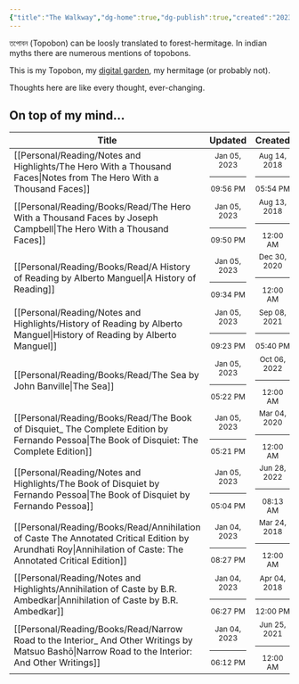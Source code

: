 ```yaml
---
{"title":"The Walkway","dg-home":true,"dg-publish":true,"created":"2023-01-02T21:30:15+06:00","updated":"2023-01-05T21:31:26+06:00","metatags":{"description":"Utsob's Digital Garden","og:description":"Utsob's Digital Garden"},"permalink":"/the-walkway/","tags":"gardenEntry","dgPassFrontmatter":true}
---
```


তপোবন (Topobon) can be loosly translated to forest-hermitage. In indian myths there are numerous mentions of topobons.

This is my Topobon, my [digital garden](https://cagrimmett.com/notes/2020/11/08/what-are-digital-gardens/), my hermitage (or probably not).

Thoughts here are like every thought, ever-changing.

## On top of my mind…
| Title                                                                                                                                                           | Updated                                                   | Created                                                   |
| --------------------------------------------------------------------------------------------------------------------------------------------------------------- | --------------------------------------------------------- | --------------------------------------------------------- |
| [[Personal/Reading/Notes and Highlights/The Hero With a Thousand Faces\|Notes from The Hero With a Thousand Faces]]                                          | <center><small>Jan 05, 2023<hr/>09:56 PM</small></center> | <center><small>Aug 14, 2018<hr/>05:54 PM</small></center> |
| [[Personal/Reading/Books/Read/The Hero With a Thousand Faces by Joseph Campbell\|The Hero With a Thousand Faces]]                                            | <center><small>Jan 05, 2023<hr/>09:50 PM</small></center> | <center><small>Aug 13, 2018<hr/>12:00 AM</small></center> |
| [[Personal/Reading/Books/Read/A History of Reading by Alberto Manguel\|A History of Reading]]                                                                | <center><small>Jan 05, 2023<hr/>09:34 PM</small></center> | <center><small>Dec 30, 2020<hr/>12:00 AM</small></center> |
| [[Personal/Reading/Notes and Highlights/History of Reading by Alberto Manguel\|History of Reading by Alberto Manguel]]                                       | <center><small>Jan 05, 2023<hr/>09:23 PM</small></center> | <center><small>Sep 08, 2021<hr/>05:40 PM</small></center> |
| [[Personal/Reading/Books/Read/The Sea by John Banville\|The Sea]]                                                                                            | <center><small>Jan 05, 2023<hr/>05:22 PM</small></center> | <center><small>Oct 06, 2022<hr/>12:00 AM</small></center> |
| [[Personal/Reading/Books/Read/The Book of Disquiet_ The Complete Edition by Fernando Pessoa\|The Book of Disquiet: The Complete Edition]]                    | <center><small>Jan 05, 2023<hr/>05:21 PM</small></center> | <center><small>Mar 04, 2020<hr/>12:00 AM</small></center> |
| [[Personal/Reading/Notes and Highlights/The Book of Disquiet by Fernando Pessoa\|The Book of Disquiet by Fernando Pessoa]]                                   | <center><small>Jan 05, 2023<hr/>05:04 PM</small></center> | <center><small>Jun 28, 2022<hr/>08:13 AM</small></center> |
| [[Personal/Reading/Books/Read/Annihilation of Caste The Annotated Critical Edition by Arundhati Roy\|Annihilation of Caste: The Annotated Critical Edition]] | <center><small>Jan 04, 2023<hr/>08:27 PM</small></center> | <center><small>Mar 24, 2018<hr/>12:00 AM</small></center> |
| [[Personal/Reading/Notes and Highlights/Annihilation of Caste by B.R. Ambedkar\|Annihilation of Caste by B.R. Ambedkar]]                                     | <center><small>Jan 04, 2023<hr/>06:27 PM</small></center> | <center><small>Apr 04, 2018<hr/>12:00 PM</small></center> |
| [[Personal/Reading/Books/Read/Narrow Road to the Interior_ And Other Writings by Matsuo Bashō\|Narrow Road to the Interior: And Other Writings]]             | <center><small>Jan 04, 2023<hr/>06:12 PM</small></center> | <center><small>Jun 25, 2021<hr/>12:00 AM</small></center> |
